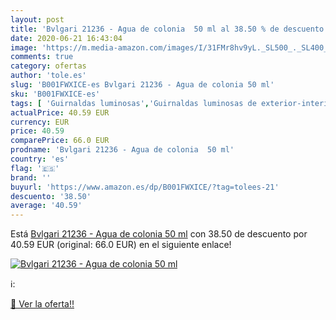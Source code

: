 ```yaml
---
layout: post
title: 'Bvlgari 21236 - Agua de colonia  50 ml al 38.50 % de descuento'
date: 2020-06-21 16:43:04
image: 'https://m.media-amazon.com/images/I/31FMr8hv9yL._SL500_._SL400_.jpg'
comments: true
category: ofertas
author: 'tole.es'
slug: 'B001FWXICE-es Bvlgari 21236 - Agua de colonia 50 ml'
sku: 'B001FWXICE-es'
tags: [ 'Guirnaldas luminosas','Guirnaldas luminosas de exterior-interior','Guirnaldas luminosas de interior','Iluminación','agua','colonia','de', ]
actualPrice: 40.59 EUR
currency: EUR
price: 40.59
comparePrice: 66.0 EUR
prodname: 'Bvlgari 21236 - Agua de colonia  50 ml'
country: 'es'
flag: '🇪🇸'
brand: ''
buyurl: 'https://www.amazon.es/dp/B001FWXICE/?tag=tolees-21'
descuento: '38.50'
average: '40.59'
---
```


Está [Bvlgari 21236 - Agua de colonia  50 ml](https://www.amazon.es/dp/B001FWXICE/?tag=tolees-21) con 38.50 de descuento por 40.59 EUR (original: 66.0 EUR) en el siguiente enlace!

[![Bvlgari 21236 - Agua de colonia  50 ml](https://m.media-amazon.com/images/I/31FMr8hv9yL._SL500_._SL400_.jpg)](https://www.amazon.es/dp/B001FWXICE/?tag=tolees-21)

ℹ️:


[🛒 Ver la oferta!!](https://www.amazon.es/dp/B001FWXICE/?tag=tolees-21)
